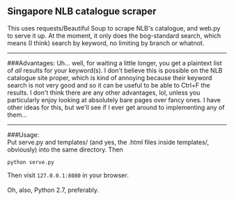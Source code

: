 ## Singapore NLB catalogue scraper<br/>
This uses requests/Beautiful Soup to scrape NLB's catalogue, and web.py to serve it up. At the moment, it only does the bog-standard search, which means (I think) search by keyword, no limiting by branch or whatnot.<br/>

---
###Advantages:
Uh... well, for waiting a little longer, you get a plaintext list of _all_ results for your keyword(s). I don't believe this is possible on the NLB catalogue site proper, which is kind of annoying because their keyword search is not very good and so it can be useful to be able to Ctrl+F the results. I don't think there are any other advantages, lol, unless you particularly enjoy looking at absolutely bare pages over fancy ones. I have other ideas for this, but we'll see if I ever get around to implementing any of them...<br/>

---
###Usage:<br/>
Put serve.py and templates/ (and yes, the .html files inside templates/, obviously) into the same directory. Then
```
python serve.py
```
Then visit ```127.0.0.1:8080``` in your browser.<br/>
<br/>
Oh, also, Python 2.7, preferably.